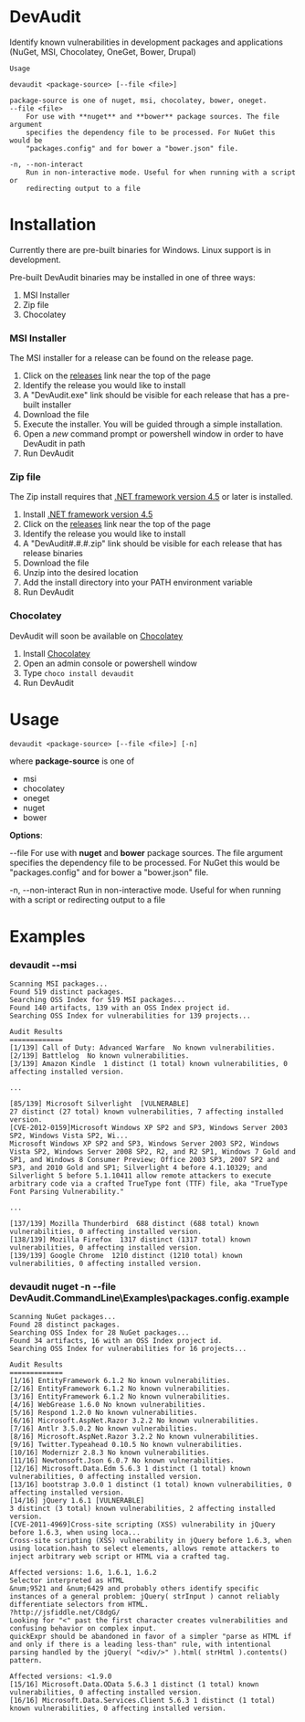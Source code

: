 DevAudit
==========
Identify known vulnerabilities in development packages and applications (NuGet, MSI, Chocolatey, OneGet, Bower, Drupal)

```
Usage

devaudit <package-source> [--file <file>]

package-source is one of nuget, msi, chocolatey, bower, oneget.
--file <file>
    For use with **nuget** and **bower** package sources. The file argument
    specifies the dependency file to be processed. For NuGet this would be
    "packages.config" and for bower a "bower.json" file.

-n, --non-interact
    Run in non-interactive mode. Useful for when running with a script or
    redirecting output to a file
```

Installation
============
Currently there are pre-built binaries for Windows. Linux support is in development.

Pre-built DevAudit binaries may be installed in one of three ways:

1. MSI Installer
2. Zip file
3. Chocolatey
 
### MSI Installer

The MSI installer for a release can be found on the release page.

1. Click on the [releases](https://github.com/OSSIndex/DevAudit/releases) link near the top of the page
2. Identify the release you would like to install
3. A "DevAudit.exe" link should be visible for each release that has a pre-built installer
4. Download the file
5. Execute the installer. You will be guided through a simple installation.
6. Open a *new* command prompt or powershell window in order to have DevAudit in path
7. Run DevAudit

### Zip file

The Zip install requires that [.NET framework version 4.5](https://www.microsoft.com/en-ca/download/details.aspx?id=30653) or later is installed.

1. Install [.NET framework version 4.5](https://www.microsoft.com/en-ca/download/details.aspx?id=30653)
2. Click on the [releases](https://github.com/OSSIndex/DevAudit/releases) link near the top of the page
2. Identify the release you would like to install
3. A "DevAudit#.#.#.zip" link should be visible for each release that has release binaries
4. Download the file
5. Unzip into the desired location
6. Add the install directory into your PATH environment variable
7. Run DevAudit
 
### Chocolatey

DevAudit will soon be available on [Chocolatey](https://chocolatey.org)

1. Install [Chocolatey](https://chocolatey.org)
2. Open an admin console or powershell window
3. Type `choco install devaudit`
4. Run DevAudit
 
Usage
=====

`devaudit <package-source> [--file <file>] [-n]`

where **package-source** is one of
* msi
* chocolatey
* oneget
* nuget
* bower

**Options**:

--file <file>
    For use with **nuget** and **bower** package sources. The file argument specifies the dependency file to be processed. For NuGet this would be "packages.config" and for bower a "bower.json" file.

-n, --non-interact
    Run in non-interactive mode. Useful for when running with a script or redirecting output to a file

Examples
========

### devaudit --msi
```
Scanning MSI packages...
Found 519 distinct packages.
Searching OSS Index for 519 MSI packages...
Found 140 artifacts, 139 with an OSS Index project id.
Searching OSS Index for vulnerabilities for 139 projects...

Audit Results
=============
[1/139] Call of Duty: Advanced Warfare  No known vulnerabilities.
[2/139] Battlelog  No known vulnerabilities.
[3/139] Amazon Kindle  1 distinct (1 total) known vulnerabilities, 0 affecting installed version.

...

[85/139] Microsoft Silverlight  [VULNERABLE]
27 distinct (27 total) known vulnerabilities, 7 affecting installed version.
[CVE-2012-0159]Microsoft Windows XP SP2 and SP3, Windows Server 2003 SP2, Windows Vista SP2, Wi...
Microsoft Windows XP SP2 and SP3, Windows Server 2003 SP2, Windows Vista SP2, Windows Server 2008 SP2, R2, and R2 SP1, Windows 7 Gold and SP1, and Windows 8 Consumer Preview; Office 2003 SP3, 2007 SP2 and SP3, and 2010 Gold and SP1; Silverlight 4 before 4.1.10329; and Silverlight 5 before 5.1.10411 allow remote attackers to execute arbitrary code via a crafted TrueType font (TTF) file, aka "TrueType Font Parsing Vulnerability."

...

[137/139] Mozilla Thunderbird  688 distinct (688 total) known vulnerabilities, 0 affecting installed version.
[138/139] Mozilla Firefox  1317 distinct (1317 total) known vulnerabilities, 0 affecting installed version.
[139/139] Google Chrome  1210 distinct (1210 total) known vulnerabilities, 0 affecting installed version.
```

### devaudit nuget -n --file DevAudit.CommandLine\Examples\packages.config.example
```
Scanning NuGet packages...
Found 28 distinct packages.
Searching OSS Index for 28 NuGet packages...
Found 34 artifacts, 16 with an OSS Index project id.
Searching OSS Index for vulnerabilities for 16 projects...

Audit Results
=============
[1/16] EntityFramework 6.1.2 No known vulnerabilities.
[2/16] EntityFramework 6.1.2 No known vulnerabilities.
[3/16] EntityFramework 6.1.2 No known vulnerabilities.
[4/16] WebGrease 1.6.0 No known vulnerabilities.
[5/16] Respond 1.2.0 No known vulnerabilities.
[6/16] Microsoft.AspNet.Razor 3.2.2 No known vulnerabilities.
[7/16] Antlr 3.5.0.2 No known vulnerabilities.
[8/16] Microsoft.AspNet.Razor 3.2.2 No known vulnerabilities.
[9/16] Twitter.Typeahead 0.10.5 No known vulnerabilities.
[10/16] Modernizr 2.8.3 No known vulnerabilities.
[11/16] Newtonsoft.Json 6.0.7 No known vulnerabilities.
[12/16] Microsoft.Data.Edm 5.6.3 1 distinct (1 total) known vulnerabilities, 0 affecting installed version.
[13/16] bootstrap 3.0.0 1 distinct (1 total) known vulnerabilities, 0 affecting installed version.
[14/16] jQuery 1.6.1 [VULNERABLE]
3 distinct (3 total) known vulnerabilities, 2 affecting installed version.
[CVE-2011-4969]Cross-site scripting (XSS) vulnerability in jQuery before 1.6.3, when using loca...
Cross-site scripting (XSS) vulnerability in jQuery before 1.6.3, when using location.hash to select elements, allows remote attackers to inject arbitrary web script or HTML via a crafted tag.

Affected versions: 1.6, 1.6.1, 1.6.2
Selector interpreted as HTML
&num;9521 and &num;6429 and probably others identify specific instances of a general problem: jQuery( strInput ) cannot reliably differentiate selectors from HTML.
?http://jsfiddle.net/C8dgG/
Looking for "<" past the first character creates vulnerabilities and confusing behavior on complex input.
quickExpr should be abandoned in favor of a simpler "parse as HTML if and only if there is a leading less-than" rule, with intentional parsing handled by the jQuery( "<div/>" ).html( strHtml ).contents() pattern.

Affected versions: <1.9.0
[15/16] Microsoft.Data.OData 5.6.3 1 distinct (1 total) known vulnerabilities, 0 affecting installed version.
[16/16] Microsoft.Data.Services.Client 5.6.3 1 distinct (1 total) known vulnerabilities, 0 affecting installed version.
```
